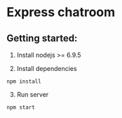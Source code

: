# Express chatroom

## Getting started:

1. Install nodejs >= 6.9.5

2. Install dependencies

  ```
  npm install
  ```

3. Run server

  ```
  npm start
  ```

